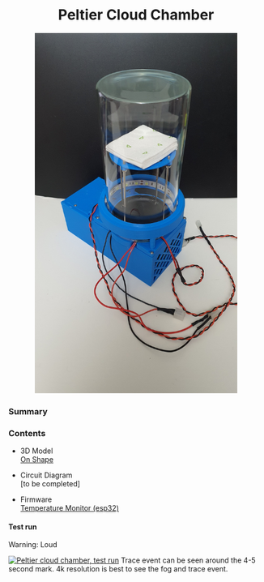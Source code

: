 
<h1  align="center"> Peltier Cloud Chamber </h1>


<p align="center">
  <img src="docs/img/PeltierCloudChamber_20220225.jpg" alt="rendering" width="400"/>
</p>


### Summary



### Contents
* 3D Model <br>
[On Shape](https://cad.onshape.com/documents/e24d3f0c59092dfada429e6a/w/2fb653e358505a46670996ee/e/9da5f6a65d5f518dba16bbf6?renderMode=0&uiState=620a0dbf09703926ef2a5f91)

* Circuit Diagram <br>
[to be completed]

* Firmware <br>
[Temperature Monitor (esp32)](https://github.com/citizen-science-and-engineering/cloud-chamber/tree/main/firmware/temperature_monitor_esp32)

#### Test run
Warning: Loud

[![Peltier cloud chamber, test run](http://img.youtube.com/vi/RtNYaMzXH0c/0.jpg)](https://youtu.be/RtNYaMzXH0c "Peltier cloud chamber, test run")
Trace event can be seen around the 4-5 second mark. 4k resolution is best to see the fog and trace event. 

